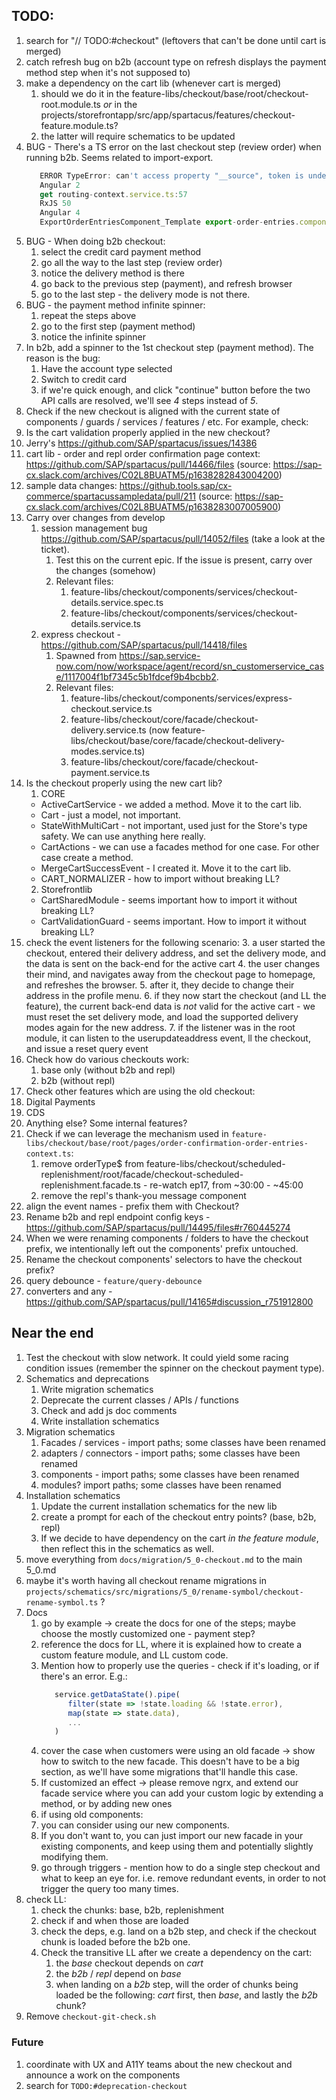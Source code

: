## TODO:

1. search for "// TODO:#checkout" (leftovers that can't be done until cart is merged)
2. catch refresh bug on b2b (account type on refresh displays the payment method step when it's not supposed to)
3. make a dependency on the cart lib (whenever cart is merged)
   1. should we do it in the feature-libs/checkout/base/root/checkout-root.module.ts _or_ in the projects/storefrontapp/src/app/spartacus/features/checkout-feature.module.ts?
   2. the latter will require schematics to be updated
4. BUG - There's a TS error on the last checkout step (review order) when running b2b. Seems related to import-export. 
   ```ts
      ERROR TypeError: can't access property "__source", token is undefined
      Angular 2
      get routing-context.service.ts:57
      RxJS 50
      Angular 4
      ExportOrderEntriesComponent_Template export-order-entries.component.html:2
   ```
5. BUG - When doing b2b checkout:
   1. select the credit card payment method
   2. go all the way to the last step (review order)
   3. notice the delivery method is there
   4. go back to the previous step (payment), and refresh browser
   5. go to the last step - the delivery mode is not there.
6. BUG - the payment method infinite spinner:
   1. repeat the steps above
   2. go to the first step (payment method)
   3. notice the infinite spinner
7. In b2b, add a spinner to the 1st checkout step (payment method). The reason is the bug:
   1. Have the account type selected
   2. Switch to credit card
   3. if we're quick enough, and click "continue" button before the two API calls are resolved, we'll see _4_ steps instead of _5_.
8.  Check if the new checkout is aligned with the current state of components / guards / services / features / etc. For example, check:
   4. Is the cart validation properly applied in the new checkout?
   5. Jerry's https://github.com/SAP/spartacus/issues/14386
   6. cart lib - order and repl order confirmation page context: https://github.com/SAP/spartacus/pull/14466/files (source: https://sap-cx.slack.com/archives/C02L8BUATM5/p1638282843004200)
   7. sample data changes: https://github.tools.sap/cx-commerce/spartacussampledata/pull/211 (source: https://sap-cx.slack.com/archives/C02L8BUATM5/p1638283007005900)
9. Carry over changes from develop
    1.  session management bug https://github.com/SAP/spartacus/pull/14052/files (take a look at the ticket).
        1.  Test this on the current epic. If the issue is present, carry over the changes (somehow)
        2.  Relevant files:
            1.  feature-libs/checkout/components/services/checkout-details.service.spec.ts
            2.  feature-libs/checkout/components/services/checkout-details.service.ts
    2.  express checkout - https://github.com/SAP/spartacus/pull/14418/files
        1.  Spawned from https://sap.service-now.com/now/workspace/agent/record/sn_customerservice_case/1117004f1bf7345c5b1fdcef9b4bcbb2.
        2.  Relevant files:
            1.  feature-libs/checkout/components/services/express-checkout.service.ts
            2.  feature-libs/checkout/core/facade/checkout-delivery.service.ts (now feature-libs/checkout/base/core/facade/checkout-delivery-modes.service.ts)
            3.  feature-libs/checkout/core/facade/checkout-payment.service.ts
10. Is the checkout properly using the new cart lib?
    1. CORE
      - ActiveCartService - we added a method. Move it to the cart lib.
      - Cart - just a model, not important.
      - StateWithMultiCart - not important, used just for the Store's type safety. We can use anything here really. 
      - CartActions - we can use a facades method for one case. For other case create a method.
      - MergeCartSuccessEvent - I created it. Move it to the cart lib.
      - CART_NORMALIZER - how to import without breaking LL?
    2. Storefrontlib
      - CartSharedModule - seems important how to import it without breaking LL?
      - CartValidationGuard - seems important. How to import it without breaking LL?
11.  check the event listeners for the following scenario:
    3.  a user started the checkout, entered their delivery address, and set the delivery mode, and the data is sent on the back-end for the active cart
    4.  the user changes their mind, and navigates away from the checkout page to homepage, and refreshes the browser.
    5.  after it, they decide to change their address in the profile menu. 
    6.  if they now start the checkout (and LL the feature), the current back-end data is _not_ valid for the active cart - we must reset the set delivery mode, and load the supported delivery modes again for the new address.
    7.  if the listener was in the root module, it can listen to the userupdateaddress event, ll the checkout, and issue a reset query event
12. Check how do various checkouts work:
    1.  base only (without b2b and repl)
    2.  b2b (without repl)
13. Check other features which are using the old checkout:
   8.  Digital Payments
   9.  CDS
   10. Anything else? Some internal features?
14. Check if we can leverage the mechanism used in `feature-libs/checkout/base/root/pages/order-confirmation-order-entries-context.ts`:
    1.  remove orderType$ from feature-libs/checkout/scheduled-replenishment/root/facade/checkout-scheduled-replenishment.facade.ts - re-watch ep17, from ~30:00 - ~45:00
    2.  remove the repl's thank-you message component
15. align the event names - prefix them with Checkout?
16. Rename b2b and repl endpoint config keys - https://github.com/SAP/spartacus/pull/14495/files#r760445274
17. When we were renaming components / folders to have the checkout prefix, we intentionally left out the components' prefix untouched.
   11. Rename the checkout components' selectors to have the checkout prefix?
18. query debounce - `feature/query-debounce`
19. converters and any - https://github.com/SAP/spartacus/pull/14165#discussion_r751912800


## Near the end

1. Test the checkout with slow network. It could yield some racing condition issues (remember the spinner on the checkout payment type).
2. Schematics and deprecations
   1. Write migration schematics
   2. Deprecate the current classes / APIs / functions
   3. Check and add js doc comments
   4. Write installation schematics
3. Migration schematics
   1. Facades / services - import paths; some classes have been renamed
   2. adapters / connectors - import paths; some classes have been renamed
   3. components - import paths; some classes have been renamed
   4. modules? import paths; some classes have been renamed
4. Installation schematics
   1. Update the current installation schematics for the new lib
   2. create a prompt for each of the checkout entry points? (base, b2b, repl)
   3. If we decide to have dependency on the cart _in the feature module_, then reflect this in the schematics as well.
5. move everything from `docs/migration/5_0-checkout.md` to the main 5_0.md
6. maybe it's worth having all checkout rename migrations in `projects/schematics/src/migrations/5_0/rename-symbol/checkout-rename-symbol.ts` ?
7. Docs
   1. go by example -> create the docs for one of the steps; maybe choose the mostly customized one - payment step?
   2. reference the docs for LL, where it is explained how to create a custom feature module, and LL custom code.
   3. Mention how to properly use the queries - check if it's loading, or if there's an error. E.g.:
      ```ts
         service.getDataState().pipe(
            filter(state => !state.loading && !state.error),
            map(state => state.data),
            ...
         )
      ```
   4. cover the case when customers were using an old facade -> show how to switch to the new facade. This doesn't have to be a big section, as we'll have some migrations that'll handle this case.
   5. If customized an effect -> please remove ngrx, and extend our facade service where you can add your custom logic by extending a method, or by adding new ones
   6.  if using old components:
      1. you can consider using our new components. 
      2. If you don't want to, you can just import our new facade in your existing components, and keep using them and potentially slightly modifying them.
   7.  go through triggers - mention how to do a single step checkout and what to keep an eye for. i.e. remove redundant events, in order to not trigger the query too many times.
8. check LL:
   1. check the chunks: base, b2b, replenishment
   2. check if and when those are loaded
   3. check the deps, e.g. land on a b2b step, and check if the checkout chunk is loaded before the b2b one.
   4. Check the transitive LL after we create a dependency on the cart:
      1. the _base_ checkout depends on _cart_
      2. the _b2b_ / _repl_ depend on _base_
      3. when landing on a _b2b_ step, will the order of chunks being loaded be the following: _cart_ first, then _base_, and lastly the _b2b_ chunk?
9. Remove `checkout-git-check.sh`

### Future

1. coordinate with UX and A11Y teams about the new checkout and announce a work on the components
2. search for `TODO:#deprecation-checkout`
